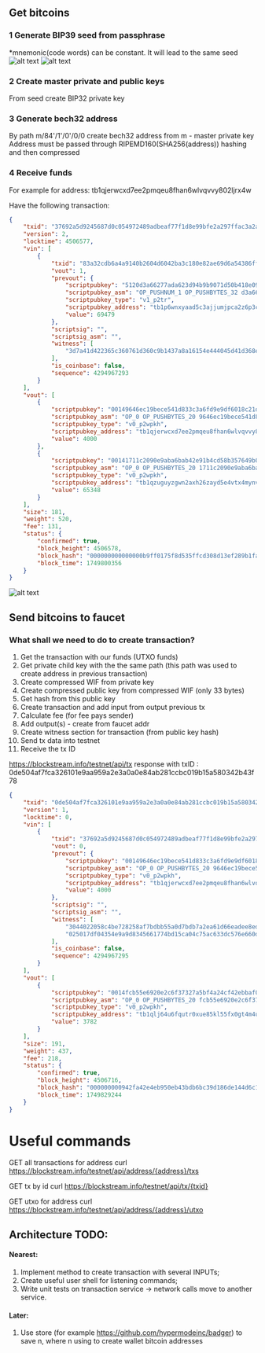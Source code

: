 ## Get bitcoins
### 1 Generate BIP39 seed from passphrase

*mnemonic(code words) can be constant. It will lead to the same seed
![alt text](image.png)
![alt text](image-1.png)


### 2 Create master private and public keys 
From seed create BIP32 private key

### 3 Generate bech32 address
By path m/84'/1'/0'/0/0 create bech32 address from m - master private key
Address must be passed through RIPEMD160(SHA256(address)) hashing and then compressed

### 4 Receive funds
For example for address: tb1qjerwcxd7ee2pmqeu8fhan6wlvqvvy802ljrx4w

Have the following transaction:
```json
{
    "txid": "37692a5d9245687d0c054972489adbeaf77f1d8e99bfe2a297ffac3a2aeb8bfd",
    "version": 2,
    "locktime": 4506577,
    "vin": [
        {
            "txid": "83a32cdb6a4a9140b2604d6042ba3c180e82ae69d6a54386ff2aa8941f5a15ae",
            "vout": 1,
            "prevout": {
                "scriptpubkey": "5120d3a66277ada623d94b9b9071d50b418e0934b1400c2fa72daec7d587234616a3",
                "scriptpubkey_asm": "OP_PUSHNUM_1 OP_PUSHBYTES_32 d3a66277ada623d94b9b9071d50b418e0934b1400c2fa72daec7d587234616a3",
                "scriptpubkey_type": "v1_p2tr",
                "scriptpubkey_address": "tb1p6wnxyaad5c3ajjumjpca2z6p3cynfv2qpsh6wtdwcl2cwg6xz63swyhwmr",
                "value": 69479
            },
            "scriptsig": "",
            "scriptsig_asm": "",
            "witness": [
                "3d7a41d422365c360761d360c9b1437a8a16154e444045d41d368edeed7693f040367c49a90a8c21a69f027e5a8f9c2882ff79eb098640dfdfb481fd56684676"
            ],
            "is_coinbase": false,
            "sequence": 4294967293
        }
    ],
    "vout": [
        {
            "scriptpubkey": "00149646ec19bece541d833c3a6fd9e9df6018c21dea",
            "scriptpubkey_asm": "OP_0 OP_PUSHBYTES_20 9646ec19bece541d833c3a6fd9e9df6018c21dea",
            "scriptpubkey_type": "v0_p2wpkh",
            "scriptpubkey_address": "tb1qjerwcxd7ee2pmqeu8fhan6wlvqvvy802ljrx4w",
            "value": 4000
        },
        {
            "scriptpubkey": "00141711c2090e9aba6bab42e91b4cd58b357649b06e",
            "scriptpubkey_asm": "OP_0 OP_PUSHBYTES_20 1711c2090e9aba6bab42e91b4cd58b357649b06e",
            "scriptpubkey_type": "v0_p2wpkh",
            "scriptpubkey_address": "tb1qzuguyzgwn2axh26zayd5e4vtx4mynvrwkzmt47",
            "value": 65348
        }
    ],
    "size": 181,
    "weight": 520,
    "fee": 131,
    "status": {
        "confirmed": true,
        "block_height": 4506578,
        "block_hash": "000000000000000b9ff0175f8d535ffcd308d13ef289b1fa99bcbe2994c40212",
        "block_time": 1749800356
    }
}
```

![alt text](image-3.png)


## Send bitcoins to faucet

### What shall we need to do to create transaction?

1. Get the transaction with our funds (UTXO funds)
2. Get private child key with the the same path (this path was used to create address in previous transaction)
3. Create compressed WIF from private key
4. Create compressed public key from compressed WIF (only 33 bytes)
5. Get hash from this public key
6. Create transaction and add input from output previous tx
7. Calculate fee (for fee pays sender)
8. Add output(s) - create from faucet addr
9. Create witness section for transaction (from public key hash)
10. Send tx data into testnet
11. Receive the tx ID

https://blockstream.info/testnet/api/tx response with txID : 0de504af7fca326101e9aa959a2e3a0a0e84ab281ccbc019b15a580342b43f78

```json
{
    "txid": "0de504af7fca326101e9aa959a2e3a0a0e84ab281ccbc019b15a580342b43f78",
    "version": 1,
    "locktime": 0,
    "vin": [
        {
            "txid": "37692a5d9245687d0c054972489adbeaf77f1d8e99bfe2a297ffac3a2aeb8bfd",
            "vout": 0,
            "prevout": {
                "scriptpubkey": "00149646ec19bece541d833c3a6fd9e9df6018c21dea",
                "scriptpubkey_asm": "OP_0 OP_PUSHBYTES_20 9646ec19bece541d833c3a6fd9e9df6018c21dea",
                "scriptpubkey_type": "v0_p2wpkh",
                "scriptpubkey_address": "tb1qjerwcxd7ee2pmqeu8fhan6wlvqvvy802ljrx4w",
                "value": 4000
            },
            "scriptsig": "",
            "scriptsig_asm": "",
            "witness": [
                "3044022058c4be728258af7bdbb55a0d7bdb7a2ea61d66eadee8ed07e0e49ec02d575d83022024c0ab28d8ba35fc430f611851f8a27e01122f8166541f975978a515a7b8e5b101",
                "025017df04354e9a9d8345661774bd15ca04c75ac633dc576e660dc314f86df805"
            ],
            "is_coinbase": false,
            "sequence": 4294967295
        }
    ],
    "vout": [
        {
            "scriptpubkey": "0014fcb55e6920e2c6f37327a5bf4a24cf42ebbaf07c",
            "scriptpubkey_asm": "OP_0 OP_PUSHBYTES_20 fcb55e6920e2c6f37327a5bf4a24cf42ebbaf07c",
            "scriptpubkey_type": "v0_p2wpkh",
            "scriptpubkey_address": "tb1qlj64u6fqutr0xue85kl55fx0gt4m4urun25p7q",
            "value": 3782
        }
    ],
    "size": 191,
    "weight": 437,
    "fee": 218,
    "status": {
        "confirmed": true,
        "block_height": 4506716,
        "block_hash": "000000000942fa42e4eb950eb43bdb6bc39d186de144d6c1685fb32e299f1561",
        "block_time": 1749829244
    }
}
```


# Useful commands

GET all transactions for address
curl https://blockstream.info/testnet/api/address/{address}/txs 

GET tx by id
curl https://blockstream.info/testnet/api/tx/{txid}

GET utxo for address
curl https://blockstream.info/testnet/api/address/{address}/utxo

## Architecture TODO:

#### Nearest:
1. Implement method to create transaction with several INPUTs;
2. Create useful user shell for listening commands;
3. Write unit tests on transaction service -> network calls move to another service.

#### Later:
1. Use store (for example https://github.com/hypermodeinc/badger) to save n, where n using to create wallet bitcoin addresses
